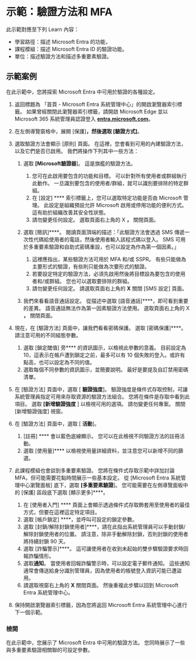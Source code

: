 <!---
---
示範：標題：「探索 Microsoft Entra ID 使用者設定」學習路徑/課程模組/單元：「學習路徑：描述 Microsoft Entra 的功能；課程模組 2：描述 Microsoft Entra ID 的功能和識別類型；單元 3：描述驗證方式和單元 4：描述多重要素驗證」
---
--->

# 示範：驗證方法和 MFA

此示範對應至下列 Learn 內容：

- 學習路徑：描述 Microsoft Entra 的功能，
- 課程模組：描述 Microsoft Entra ID 的驗證功能。
- 單位：描述驗證方法和描述多重要素驗證。

## 示範案例

在此示範中，您將探索 Microsoft Entra 中可用於驗證的各種設定。

1. 返回標題為 「首頁 - Microsoft Entra 系統管理中心」的開啟瀏覽器索引標籤。  如果曾經關閉此瀏覽器索引標籤，請開啟 Microsoft Edge 並以 Microsoft 365 系統管理員認證登入 **[entra.microsoft.com](https://entra.microsoft.com)**。

1. 在左側導覽窗格中，展開 [保護]****，然後選取 [驗證方式]****。

1. 選取驗證方法會顯示 [原則] 頁面。  在這裡，您會看到可用的內建驗證方法，以及它們是否已啟用。  我們將操作下列其中一些方法：  

    1. 選取 **[Microsoft驗證器**]。  這是旗艦的驗證方法。  
        1. 您可在此啟用要包含的功能和目標。  可以針對所有使用者或群組執行此動作。 一旦識別要包含的使用者/群組，就可以識別要排除的特定群組。  
        1. 在 [設定] **** 索引標籤上，您可以選取特定功能是否由 Microsoft 管理。 此設定是組織預設允許 Microsoft 啟用或停用功能的便利方式。 這有助於組織改善其安全性狀態。
        1. 請勿變更任何設定。 選取頁面右上角的 X **，** 關閉頁面。

    1. 選取 [簡訊]****。  閱讀頁面頂端的描述：「此驗證方法會透過 SMS 傳遞一次性代碼給使用者的電話，然後使用者輸入該程式碼以登入。 SMS 可用於多重要素驗證和自助式密碼重設，也可以設定為作為第一個因素。」
        1. 這裡應指出，某些驗證方法可用於 MFA 和/或 SSPR。  有些只能做為主要形式的驗證，有些則只能做為次要形式的驗證。
        1. 若要設定特定的驗證方法，必須先啟用然後將目標設為要包含的使用者和/或群組。  您也可以選取要排除的群組。
        1. 請勿變更任何設定。  請選取頁面右上角的 **X** 關閉 [SMS 設定] 頁面。  
    1. 我們來看看語音通話設定。  從描述中選取 [語音通話]****，即可看到重要的差異。  語音通話無法作為第一因素驗證方法使用。 選取頁面右上角的 X **，** 關閉頁面。

 
1. 現在，在 [驗證方法] 頁面中，讓我們看看密碼保護。 選取 [密碼保護]****。  請注意可用的不同組態參數。  
    1. 選取 [鎖定閾值] 旁**** 的資訊圖示，以檢視此參數的意義。  目前設定為 10，這表示在帳戶遭到鎖定之前，最多可以有 10 個失敗的登入。或許有點高，也可以設定為不同的值。
    1. 選取每個不同參數的資訊圖示，並簡要說明。  最好是要提及自訂禁用密碼清單。

1. 在 [驗證方法] 頁面中，選取 [ **驗證強度**]。  驗證強度是條件式存取控制，可讓系統管理員指定可用來存取資源的驗證方法組合。 您將在條件是存取中看到此項目。  選取 **[新增驗證強度** ] 以檢視可用的選項。 請勿變更任何專案。  關閉 [新增驗證強度] 視窗。

1. 在 [驗證方法] 頁面中，選取 [ **活動**]。
    1. [註冊] **** 會以藍色底線顯示。  您可以在此檢視不同驗證方法的註冊活動。
    1. 選取 [使用量]**** 以檢視使用量詳細資料，並注意您可以新增不同的篩選。

1. 此課程模組也會談到多重要素驗證。 您將在條件式存取示範中詳加討論 MFA，但可能需要花點時間展示一些基本設定。  從 [Microsoft Entra 系統管理中心瀏覽面板] 底下，選取 **[多重要素驗證**]。  您可能需要在左側導覽面板中的 [保護] 區段底下選取 [顯示更多]****。
    1. 在 [使用者入門] **** 頁面上會顯示透過條件式存取飾套用至使用者的最佳方式，但要在這裡這定特定項目。
    1. 選取 [帳戶鎖定] ****，並呼叫可設定的鎖定參數。
    1. 選取 [封鎖/解除封鎖使用者]****，請在此指出系統管理員可以手動封鎖/解除封鎖使用者的位置。  請注意，除非手動解除封鎖，否則封鎖的使用者將持續封鎖 90 天。
    1. 選取 [詐騙警示]****。  這可讓使用者在收到未起始的雙步驟驗證要求時回報詐騙情形。
    1. 選取**通知**。  當使用者回報詐騙警示時，可以設定電子郵件通知。 這些通知通常會傳送給身分識別管理員，因為使用者的帳號登入資訊可能已遭盜用。
    1. 請選取視窗右上角的 **X** 關閉頁面。  然後重複此步驟以回到 Microsoft Entra 系統管理中心。

1. 保持開啟瀏覽器索引標籤，因為您將返回 Microsoft Entra 系統管理中心進行下一個示範。

### 檢閱

在此示範中，您展示了 Microsoft Entra 中可用的驗證方法。  您同時展示了一些與多重要素驗證相關聯的可設定參數。
